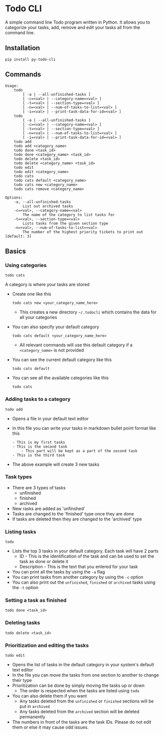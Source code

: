 # Todo CLI

A simple command line Todo program written in Python. It allows you to categorize your tasks, add, remove and edit your tasks all from the command line.

## Installation

```
pip install py-todo-cli
```

## Commands

```
Usage:
    todo
        [ -a | --all-unfinished-tasks ]
        [ -c=<val> | --category-name=<val> ]
        [ -t=<val> | --section-type=<val> ]
        [ -n=<val> | --num-of-tasks-to-list=<val> ]
        [ -i=<val> | --print-task-data-for-id=<val> ]
    todo 
        [ -a | --all-unfinished-tasks ]
        [ -c=<val> | --category-name=<val> ]
        [ -t=<val> | --section-type=<val> ]
        [ -n=<val> | --num-of-tasks-to-list=<val> ]
        [ -i=<val> | --print-task-data-for-id=<val> ]
    todo add
    todo add <category_name>
    todo done <task_id>
    todo done <category_name> <task_id>
    todo delete <task_id>
    todo delete <category_name> <task_id>
    todo edit
    todo edit <category_name>
    todo cats
    todo cats default <category_name>
    todo cats new <category_name>
    todo cats remove <category_name>

Options:
    -a, --all-unfinished-tasks
        List out archived tasks
    -c=<val>, --category-name=<val>
        The name of the category to list tasks for
    -t=<val>, --section-type=<val>
        Lists tasks from the given section type
    -n=<val>, --num-of-tasks-to-list=<val>
        The number of the highest priority tickets to print out [default: 3]
```

## Basics

### Using categories

```
todo cats
```

A category is where your tasks are stored
- Create one like this

    ```
    todo cats new <your_category_name_here>
    ```
    - This creates a new directory `~/.todocli` which contains the data for all your categories
- You can also specify your default category

    ```
    todo cats default <your_category_name_here>
    ```
    - All relevant commands will use this default category if a `<category_name>` is not provided
- You can see the current default category like this

    ```
    todo cats default
    ```
- You can see all the available categories like this

    ```
    todo cats
    ```

### Adding tasks to a category

```
todo add
```

- Opens a file in your default text editor
- In this file you can write your tasks in markdown bullet point format like this

    ```
    - This is my first tasks
    - This is the second task
        - This part will be kept as a part of the second task
    - This is the third task
    ```
- The above example will create 3 new tasks

### Task types

- There are 3 types of tasks
    - unfinished
    - finished
    - archived
- New rasks are added as 'unfinshed'
- Tasks are changed to the 'finished' type once they are done
- If tasks are deleted then they are changed to the 'archived' type

### Listing tasks

```
todo
```

- Lists the top 3 tasks in your default category. Each task will have 2 parts
    - ID - This is the identification of the task and can be used to set the task as done or delete it
    - Description - This is the text that you entered for your task
- You can print all the tasks by using the `-a` flag
- You can print tasks from another category by using the `-c` option
- You can also print out the `unfinished`, `finished` or `archived` tasks using the `-t` option

### Setting a task as finished

```
todo done <task_id>
```

### Deleting tasks

```
todo delete <task_id>
```

### Prioritization and editing the tasks

```
todo edit
```

- Opens the list of tasks in the default category in your system's default text editor
- In the file you can move the tasks from one section to another to change their type
- Prioritization can be done by simply moving the tasks up or down
    - The order is respected when the tasks are listed using `todo`
- You can also delete them if you want
    - Any tasks deleted from the `unfinished` or `finished` sections will be put in `archived`
    - Any tasks deleted from the `archived` section will be deleted permanently
- The numbers in front of the tasks are the task IDs. Please do not edit them or else it may cause odd issues.

